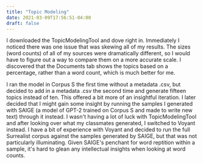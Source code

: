 ```yaml
---
title: "Topic Modeling"
date: 2021-03-09T17:56:51-04:00
draft: false
---
```


I downloaded the TopicModelingTool and dove right in. Immediately I noticed there was one issue that was skewing all of my results. The sizes (word counts) of all of my sources were dramatically different, so I would have to figure out a way to compare them on a more accurate scale. I discovered that the Documents tab shows the topics based on a percentage, rather than a word count, which is much better for me.

I ran the model in Corpus S the first time without a metadata .csv, but decided to add in a metadata .csv the second time and generate fifteen topics instead of ten. This offered a bit more of an insightful iteration. I later decided that I might gain some insight by running the samples I generated with SAIGE (a model of GPT-2 trained on Corpus S and made to write new text) through it instead. I wasn't having a lot of luck with TopicModelingTool and after looking over what my classmates generated, I switched to Voyant instead. I have a bit of experience with Voyant and decided to run the full Surrealist corpus against the samples generated by SAIGE, but that was not particularly illuminating. Given SAIGE's penchant for word reptition within a sample, it's hard to glean any intellectual insights when looking at word counts.